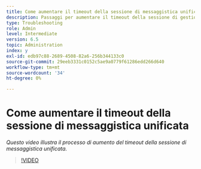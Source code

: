 ```yaml
---
title: Come aumentare il timeout della sessione di messaggistica unificata
description: Passaggi per aumentare il timeout della sessione di gestione utenti per un utente
type: Troubleshooting
role: Admin
level: Intermediate
version: 6.5
topic: Administration
index: y
exl-id: edb97c88-2689-4508-82a6-256b344133c0
source-git-commit: 29eeb3331c0152c5ae9a0779f61286edd266d640
workflow-type: tm+mt
source-wordcount: '34'
ht-degree: 0%

---
```



# Come aumentare il timeout della sessione di messaggistica unificata

*Questo video illustra il processo di aumento del timeout della sessione di messaggistica unificata.*

>[!VIDEO](https://video.tv.adobe.com/v/335503?quality=9&learn=on)
